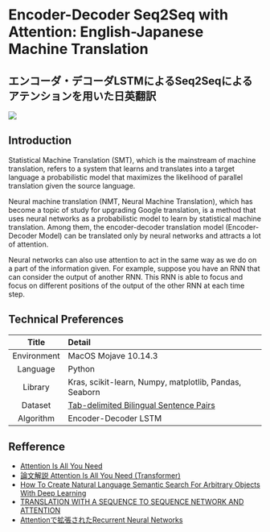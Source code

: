 # Encoder-Decoder Seq2Seq with Attention: English-Japanese Machine Translation
## エンコーダ・デコーダLSTMによるSeq2Seqによるアテンションを用いた日英翻訳
![](https://cdn-images-1.medium.com/max/2560/1*1I2tTjCkMHlQ-r73eRn4ZQ.png)

## Introduction

Statistical Machine Translation (SMT), which is the mainstream of machine translation, refers to a system that learns and translates into a target language a probabilistic model that maximizes the likelihood of parallel translation given the source language.    

Neural machine translation (NMT, Neural Machine Translation), which has become a topic of study for upgrading Google translation, is a method that uses neural networks as a probabilistic model to learn by statistical machine translation. Among them, the encoder-decoder translation model (Encoder-Decoder Model) can be translated only by neural networks and attracts a lot of attention.      

Neural networks can also use attention to act in the same way as we do on a part of the information given. For example, suppose you have an RNN that can consider the output of another RNN. This RNN is able to focus and focus on different positions of the output of the other RNN at each time step.      

## Technical Preferences

| Title | Detail |
|:-----------:|:------------------------------------------------|
| Environment | MacOS Mojave 10.14.3 |
| Language | Python |
| Library | Kras, scikit-learn, Numpy, matplotlib, Pandas, Seaborn |
| Dataset | [Tab-delimited Bilingual Sentence Pairs](http://www.manythings.org/anki/) |
| Algorithm | Encoder-Decoder LSTM |

## Refference

- [Attention Is All You Need](https://arxiv.org/abs/1706.03762)
- [論文解説 Attention Is All You Need (Transformer)](http://deeplearning.hatenablog.com/entry/transformer)
- [How To Create Natural Language Semantic Search For Arbitrary Objects With Deep Learning](https://towardsdatascience.com/semantic-code-search-3cd6d244a39c)
- [TRANSLATION WITH A SEQUENCE TO SEQUENCE NETWORK AND ATTENTION](https://pytorch.org/tutorials/intermediate/seq2seq_translation_tutorial.html)
- [Attentionで拡張されたRecurrent Neural Networks](https://deepage.net/deep_learning/2017/03/03/attention-augmented-recurrent-neural-networks.html)
